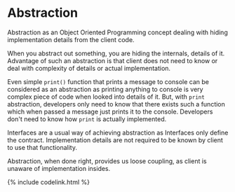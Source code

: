 # Abstraction
Abstraction as an Object Oriented Programming concept dealing with hiding implementation details from the client code.

When you abstract out something, you are hiding the internals, details of it.
Advantage of such an abstraction is that client does not need to know or deal with complexity of details or actual implementation.

Even simple `print()` function that prints a message to console can be considered as an abstraction as printing anything to console is very complex piece of code when looked into details of it.
But, with `print` abstraction, developers only need to know that there exists such a function which when passed a message just prints it to the console. 
Developers don't need to know how `print` is actually implemented.
 
Interfaces are a usual way of achieving abstraction as Interfaces only define the contract.
Implementation details are not required to be known by client to use that functionality.

Abstraction, when done right, provides us loose coupling, as client is unaware of implementation insides.

{% include codelink.html %}